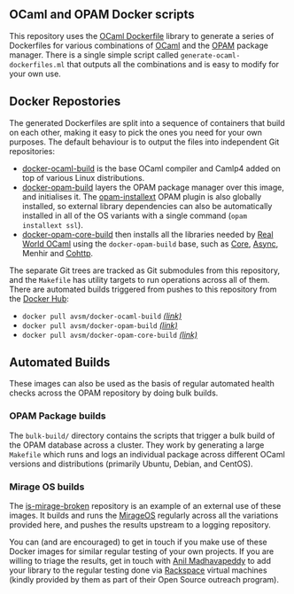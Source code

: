 OCaml and OPAM Docker scripts
-----------------------------

This repository uses the [OCaml Dockerfile](https://avsm.github.io/ocaml-dockerfile)
library to generate a series of Dockerfiles for various combinations of
[OCaml](http://ocaml.org) and the [OPAM](https://opam.ocaml.org) package manager.
There is a single simple script called `generate-ocaml-dockerfiles.ml` that outputs
all the combinations and is easy to modify for your own use.

## Docker Repostories

The generated Dockerfiles are split into a sequence of containers that build on
each other, making it easy to pick the ones you need for your own purposes.
The default behaviour is to output the files into independent Git repositories:

- [docker-ocaml-build](https://github.com/avsm/docker-ocaml-build) is the base
  OCaml compiler and Camlp4 added on top of various Linux distributions.
- [docker-opam-build](https://github.com/avsm/docker-opam-build) layers the
  OPAM package manager over this image, and initialises it.
  The [opam-installext](https://github.com/avsm/opam-installext) OPAM plugin is
  also globally installed, so external library dependencies can also be automatically
  installed in all of the OS variants with a single command (`opam installext ssl`).
- [docker-opam-core-build](https://github.com/avsm/docker-opam-core-build) then
  installs all the libraries needed by [Real World OCaml](https://realworldocaml.org)
  using the `docker-opam-build` base, such as [Core](https://github.com/janestreet/core),
  [Async](https://github.com/janestreet/async), Menhir
  and [Cohttp](https://github.com/mirage/ocaml-cohttp).

The separate Git trees are tracked as Git submodules from this repository, and the
`Makefile` has utility targets to run operations across all of them.
There are automated builds triggered from pushes to this repository from the
[Docker Hub](http://hub.docker.com):

- `docker pull avsm/docker-ocaml-build` *[(link)](registry.hub.docker.com/u/avsm/docker-ocaml-build)*
- `docker pull avsm/docker-opam-build` *[(link)](registry.hub.docker.com/u/avsm/docker-opam-build)*
- `docker pull avsm/docker-opam-core-build` *[(link)](registry.hub.docker.com/u/avsm/docker-opam-core-build)*

## Automated Builds

These images can also be used as the basis of regular automated health checks
across the OPAM repository by doing bulk builds.

### OPAM Package builds

The `bulk-build/` directory contains the scripts that trigger a bulk build
of the OPAM database across a cluster.  They work by generating a large
`Makefile` which runs and logs an individual package across different OCaml
versions and distributions (primarily Ubuntu, Debian, and CentOS).

### Mirage OS builds

The [is-mirage-broken](https://github.com/mirage/is-mirage-broken) repository
is an example of an external use of these images.  It builds and runs the
[MirageOS](http://openmirage.org) regularly across all the variations provided
here, and pushes the results upstream to a logging repository.

You can (and are encouraged) to get in touch if you make use of these Docker
images for similar regular testing of your own projects.  If you are willing
to triage the results, get in touch with [Anil Madhavapeddy](http://anil.recoil.org)
to add your library to the regular testing done via [Rackspace](http://rackspace.com)
virtual machines (kindly provided by them as part of their Open Source outreach
program).
